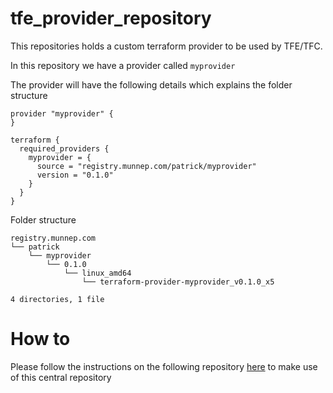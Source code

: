 # tfe_provider_repository

This repositories holds a custom terraform provider to be used by TFE/TFC. 

In this repository we have a provider called `myprovider`

The provider will have the following details which explains the folder structure

```
provider "myprovider" {
}

terraform {
  required_providers {
    myprovider = {
      source = "registry.munnep.com/patrick/myprovider"
      version = "0.1.0"
    }
  }
}
```

Folder structure

```
registry.munnep.com
└── patrick
    └── myprovider
        └── 0.1.0
            └── linux_amd64
                └── terraform-provider-myprovider_v0.1.0_x5

4 directories, 1 file
```

# How to

Please follow the instructions on the following repository [here](https://github.com/munnep/tfe_use_provider_repository) to make use of this central repository


